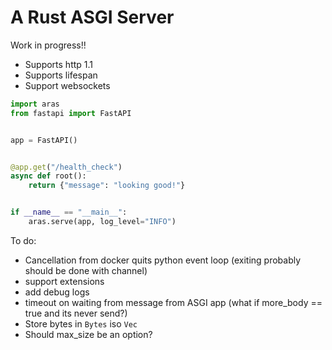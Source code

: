 # A Rust ASGI Server

Work in progress!!

- Supports http 1.1
- Supports lifespan
- Support websockets

```python
import aras
from fastapi import FastAPI


app = FastAPI()


@app.get("/health_check")
async def root():
    return {"message": "looking good!"}


if __name__ == "__main__":
    aras.serve(app, log_level="INFO")
```

To do:

- Cancellation from docker quits python event loop (exiting probably should be done with channel)
- support extensions
- add debug logs
- timeout on waiting from message from ASGI app (what if more_body == true and its never send?)
- Store bytes in `Bytes` iso `Vec`
- Should max_size be an option?